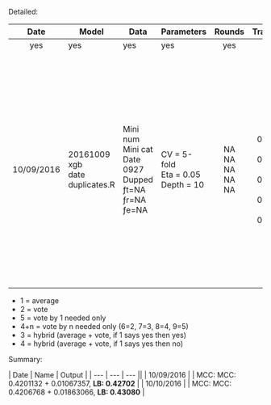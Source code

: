 Detailed:

| Date | Model | Data | Parameters | Rounds | Train(M/SD) | Test(M/SD) | LB |
| :---: | --- | --- | --- | :---: | :---: | :---: | :---: |
| yes | yes | yes | yes | yes | yes | yes | yes |
| 10/09/2016 | 20161009 <br> xgb<br>date<br>duplicates.R | Mini num <br> Mini cat <br> Date 0927 <br> Dupped <br> ƒt=NA <br> ƒr=NA <br> ƒe=NA | CV = 5-fold <br> Eta = 0.05 <br> Depth = 10 | NA <br> NA <br> NA <br> NA <br> NA | AUC <br> f1 0.907041 <br> f2 0.905561 <br> f3 0.919708 <br> f4 0.910635 <br> f5 0.904266 | AUC <br> f1 0.903859 <br> f2 0.905561 <br> f3 0.911474 <br> f4 0.908101 <br> f5 0.903043 <br> <br> MCC <br> f1 0.4359931 <br> f2 0.4176268 <br> f3 0.4076849 <br> f4 0.424236 <br> f5 0.4150251 | 1 0.42702 <br> |


* 1 = average
* 2 = vote
* 5 = vote by 1 needed only
* 4+n = vote by n needed only (6=2, 7=3, 8=4, 9=5)
* 3 = hybrid (average + vote, if 1 says yes then yes)
* 4 = hybrid (average + vote, if 1 says yes then no)

Summary:

| Date | Name | Output |
| --- | --- | --- ||
| 10/09/2016 | | MCC: MCC: 0.4201132 + 0.01067357, **LB: 0.42702** |
| 10/10/2016 | | MCC: MCC: 0.4206768 + 0.01863066, **LB: 0.43080** |
